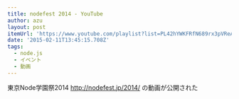 ```yaml
---
title: nodefest 2014 - YouTube
author: azu
layout: post
itemUrl: 'https://www.youtube.com/playlist?list=PL42hYWKFRfN689rx3pVReAkYjs2F05Kum'
date: '2015-02-11T13:45:15.708Z'
tags:
  - node.js
  - イベント
  - 動画
---
```

東京Node学園祭2014 http://nodefest.jp/2014/ の動画が公開された
